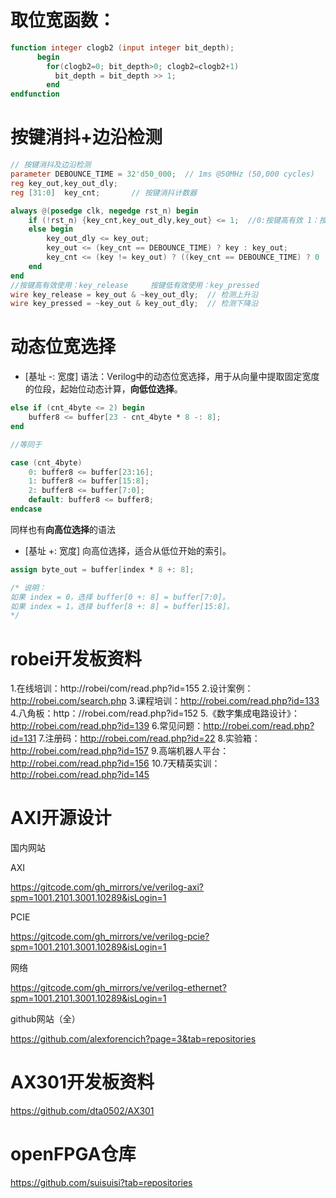 # 取位宽函数：

```verilog
function integer clogb2 (input integer bit_depth);              
	  begin                                                           
	    for(clogb2=0; bit_depth>0; clogb2=clogb2+1)                   
	      bit_depth = bit_depth >> 1;                                 
	    end                                                           
endfunction  
```



# 按键消抖+边沿检测

```Verilog
// 按键消抖及边沿检测
parameter DEBOUNCE_TIME = 32'd50_000;  // 1ms @50MHz (50,000 cycles)
reg key_out,key_out_dly;
reg [31:0]  key_cnt;       // 按键消抖计数器

always @(posedge clk, negedge rst_n) begin
	if (!rst_n) {key_cnt,key_out_dly,key_out} <= 1;  //0:按键高有效 1：按键低有效 
    else begin
        key_out_dly <= key_out;
        key_out <= (key_cnt == DEBOUNCE_TIME) ? key : key_out;
        key_cnt <= (key != key_out) ? ((key_cnt == DEBOUNCE_TIME) ? 0 : key_cnt + 1) : 0;
    end
end
//按键高有效使用：key_release     按键低有效使用：key_pressed
wire key_release = key_out & ~key_out_dly;  // 检测上升沿
wire key_pressed = ~key_out & key_out_dly;  // 检测下降沿
```



# 动态位宽选择

- [基址 -: 宽度] 语法：Verilog中的动态位宽选择，用于从向量中提取固定宽度的位段，起始位动态计算，**向低位选择**。

```verilog
else if (cnt_4byte <= 2) begin
    buffer8 <= buffer[23 - cnt_4byte * 8 -: 8];
end

//等同于

case (cnt_4byte)
    0: buffer8 <= buffer[23:16];
    1: buffer8 <= buffer[15:8];
    2: buffer8 <= buffer[7:0];
    default: buffer8 <= buffer8;
endcase
```

同样也有**向高位选择**的语法

- [基址 +: 宽度] 向高位选择，适合从低位开始的索引。

```verilog
assign byte_out = buffer[index * 8 +: 8];

/* 说明：
如果 index = 0，选择 buffer[0 +: 8] = buffer[7:0]。
如果 index = 1，选择 buffer[8 +: 8] = buffer[15:8]。
*/
```





# robei开发板资料

1.在线培训：http://robei/com/read.php?id=155
2.设计案例：http://robei.com/search.php
3.课程培训：http://robei.com/read.php?id=133
4.八角板：http：//robei.com/read.php?id=152
5.《数字集成电路设计》：http://robei.com/read.php?id=139
6.常见问题：http://robei.com/read.php?id=131
7.注册码：http://robei.com/read.php?id=22
8.实验箱：http://robei.com/read.php?id=157
9.高端机器人平台：http://robei.com/read.php?id=156
10.7天精英实训：http://robei.com/read.php?id=145 



# AXI开源设计

国内网站 

AXI

https://gitcode.com/gh_mirrors/ve/verilog-axi?spm=1001.2101.3001.10289&isLogin=1

PCIE

https://gitcode.com/gh_mirrors/ve/verilog-pcie?spm=1001.2101.3001.10289&isLogin=1

网络

https://gitcode.com/gh_mirrors/ve/verilog-ethernet?spm=1001.2101.3001.10289&isLogin=1

github网站（全）

https://github.com/alexforencich?page=3&tab=repositories



# AX301开发板资料

https://github.com/dta0502/AX301





# openFPGA仓库

https://github.com/suisuisi?tab=repositories

